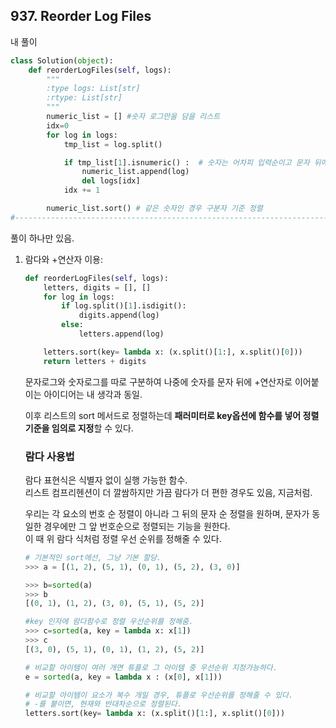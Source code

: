 ## 937. Reorder Log Files  

내 풀이 

```python
class Solution(object):
    def reorderLogFiles(self, logs):
        """
        :type logs: List[str]
        :rtype: List[str]
        """
        numeric_list = [] #숫자 로그만을 담을 리스트
        idx=0
        for log in logs:
            tmp_list = log.split()

            if tmp_list[1].isnumeric() :  # 숫자는 어차피 입력순이고 문자 뒤에 있으므로 따로 뺴줘서 나중에 문자정렬 결과물 뒤에 붙이기
                numeric_list.append(log)
                del logs[idx]
            idx += 1

        numeric_list.sort() # 같은 숫자인 경우 구분자 기준 정렬
#--------------------------------------------------------------------------------- 문자 정렬 + 같은경우 구분자 정렬 생각못해내고 ㅈㅈ
```  

풀이 하나만 있음.  

1. 람다와 +연산자 이용:  

    ```python
    def reorderLogFiles(self, logs): 
        letters, digits = [], []
        for log in logs:
            if log.split()[1].isdigit():
                digits.append(log)
            else: 
                letters.append(log)

        letters.sort(key= lambda x: (x.split()[1:], x.split()[0]))
        return letters + digits
    ```


    문자로그와 숫자로그를 따로 구분하여 나중에 숫자를 문자 뒤에 +연산자로 이어붙이는 아이디어는 내 생각과 동일.  

    이후 리스트의 sort 메서드로 정렬하는데 **패러미터로 key옵션에 함수를 넣어 정렬 기준을 임의로 지정**할 수 있다.  

    ### 람다 사용법  

    람다 표현식은 식별자 없이 실행 가능한 함수.  
    리스트 컴프리헨션이 더 깔쌈하지만 가끔 람다가 더 편한 경우도 있음, 지금처럼.  

    우리는 각 요소의 번호 순 정렬이 아니라 그 뒤의 문자 순 정렬을 원하며, 문자가 동일한 경우에만 그 앞 번호순으로 정렬되는 기능을 원한다.  
    이 때 위 람다 식처럼 정렬 우선 순위를 정해줄 수 있다.  

    ```python
    # 기본적인 sort에선, 그냥 기본 할당.
    >>> a = [(1, 2), (5, 1), (0, 1), (5, 2), (3, 0)]

    >>> b=sorted(a)
    >>> b
    [(0, 1), (1, 2), (3, 0), (5, 1), (5, 2)]

    #key 인자에 람다함수로 정렬 우선순위를 정해줌.
    >>> c=sorted(a, key = lambda x: x[1])
    >>> c
    [(3, 0), (5, 1), (0, 1), (1, 2), (5, 2)]

    # 비교할 아이템이 여러 개면 튜플로 그 아이템 중 우선순위 지정가능하다.
    e = sorted(a, key = lambda x : (x[0], x[1]))

    # 비교할 아이템이 요소가 복수 개일 경우, 튜플로 우선순위를 정해줄 수 있다.
    # -를 붙이면, 현재와 반대차순으로 정렬된다.
    letters.sort(key= lambda x: (x.split()[1:], x.split()[0]))
    ```

    